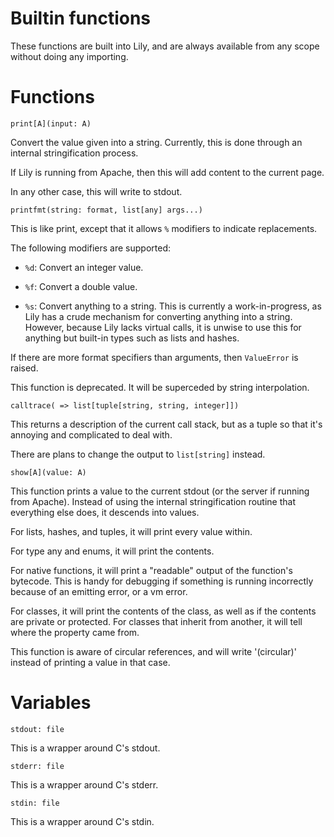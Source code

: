 Builtin functions
=================

These functions are built into Lily, and are always available from any scope without doing any importing.

# Functions

`print[A](input: A)`

Convert the value given into a string. Currently, this is done through an internal stringification process.

If Lily is running from Apache, then this will add content to the current page.

In any other case, this will write to stdout.


`printfmt(string: format, list[any] args...)`

This is like print, except that it allows `%` modifiers to indicate replacements. 

The following modifiers are supported:

* `%d`: Convert an integer value.

* `%f`: Convert a double value.

* `%s`: Convert anything to a string. This is currently a work-in-progress, as Lily has a crude mechanism for converting anything into a string. However, because Lily lacks virtual calls, it is unwise to use this for anything but built-in types such as lists and hashes.

If there are more format specifiers than arguments, then `ValueError` is raised.

This function is deprecated. It will be superceded by string interpolation.


`calltrace( => list[tuple[string, string, integer]])`

This returns a description of the current call stack, but as a tuple so that it's annoying and complicated to deal with.

There are plans to change the output to `list[string]` instead.


`show[A](value: A)`

This function prints a value to the current stdout (or the server if running from Apache). Instead of using the internal stringification routine that everything else does, it descends into values.

For lists, hashes, and tuples, it will print every value within.

For type any and enums, it will print the contents.

For native functions, it will print a "readable" output of the function's bytecode. This is handy for debugging if something is running incorrectly because of an emitting error, or a vm error.

For classes, it will print the contents of the class, as well as if the contents are private or protected. For classes that inherit from another, it will tell where the property came from.

This function is aware of circular references, and will write '(circular)' instead of printing a value in that case.

# Variables

`stdout: file`

This is a wrapper around C's stdout.

`stderr: file`

This is a wrapper around C's stderr.

`stdin: file`

This is a wrapper around C's stdin.
